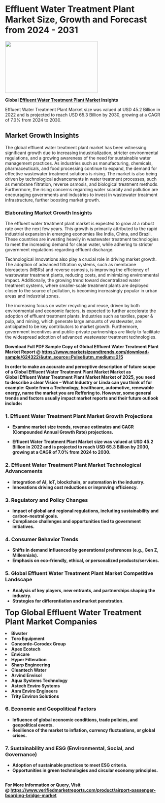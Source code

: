 <H1>Effluent Water Treatment Plant Market Size, Growth and Forecast from 2024 - 2031</H1><img class="aligncenter size-medium wp-image-584254" src="https://thirdeyenews.in/wp-content/uploads/2024/09/Global-Market-Research-300x168.jpeg" alt="" width="300" height="168" /><p><strong>Global&nbsp;<a href="https://www.marketsizeandtrends.com/download-sample/624322/&amp;utm_source=Pulse&amp;utm_medium=215">Effluent Water Treatment Plant Market</a> Insights</strong></p><p>Effluent Water Treatment Plant Market size was valued at USD 45.2 Billion in 2022 and is projected to reach USD 65.3 Billion by 2030, growing at a CAGR of 7.0% from 2024 to 2030.</p><p><h2>Market Growth Insights</h2> <p>The global effluent water treatment plant market has been witnessing significant growth due to increasing industrialization, stricter environmental regulations, and a growing awareness of the need for sustainable water management practices. As industries such as manufacturing, chemicals, pharmaceuticals, and food processing continue to expand, the demand for effective wastewater treatment solutions is rising. The market is also being driven by technological advancements in water treatment processes, such as membrane filtration, reverse osmosis, and biological treatment methods. Furthermore, the rising concerns regarding water scarcity and pollution are encouraging governments and industries to invest in wastewater treatment infrastructure, further boosting market growth.</p> <p><strong></strong></p> <h3>Elaborating Market Growth Insights</h3> <p>The effluent water treatment plant market is expected to grow at a robust rate over the next few years. This growth is primarily attributed to the rapid industrial expansion in emerging economies like India, China, and Brazil. These countries are investing heavily in wastewater treatment technologies to meet the increasing demand for clean water, while adhering to stricter government regulations regarding effluent discharge.</p> <p>Technological innovations also play a crucial role in driving market growth. The adoption of advanced filtration systems, such as membrane bioreactors (MBRs) and reverse osmosis, is improving the efficiency of wastewater treatment plants, reducing costs, and minimizing environmental impact. Additionally, the growing trend toward decentralized water treatment systems, where smaller-scale treatment plants are deployed closer to the source of pollution, is becoming increasingly popular in urban areas and industrial zones.</p> <p>The increasing focus on water recycling and reuse, driven by both environmental and economic factors, is expected to further accelerate the adoption of effluent treatment plants. Industries such as textiles, paper & pulp, and mining, which generate large amounts of wastewater, are anticipated to be key contributors to market growth. Furthermore, government incentives and public-private partnerships are likely to facilitate the widespread adoption of advanced wastewater treatment technologies.</p> <p><strong></p><p><span class=""><strong>Download Full PDF Sample Copy of Global Effluent Water Treatment Plant Market Report</strong> @ <a href="https://www.marketsizeandtrends.com/download-sample/624322/&amp;utm_source=Pulse&amp;utm_medium=215" target="_blank">https://www.marketsizeandtrends.com/download-sample/624322/&amp;utm_source=Pulse&amp;utm_medium=215</a></span></p><p>In order to make an accurate and perceptive description of future scope of a Global&nbsp;Effluent Water Treatment Plant Market Market as Global&nbsp;Effluent Water Treatment Plant Market Market of 2025, you need to describe a clear Vision &ndash; What Industry or Linda can you think of for example: Quote from a Technology, healthcare, automotive, renewable energy, name the market you are Reffering to. However, some general trends and factors usually impact market reports and their future outlook include:</p><h3>1.&nbsp;<strong>Effluent Water Treatment Plant Market Growth Projections</strong></h3><ul><li>Examine market size trends, revenue estimates and CAGR (Compounded Annual Growth Rate) projections.</li><li><p>Effluent Water Treatment Plant Market size was valued at USD 45.2 Billion in 2022 and is projected to reach USD 65.3 Billion by 2030, growing at a CAGR of 7.0% from 2024 to 2030.</p></li></ul><h3>2.&nbsp;<strong>Effluent Water Treatment Plant Market Technological Advancements</strong></h3><ul><li>Integration of AI, IoT, blockchain, or automation in the industry.</li><li>Innovations driving cost reductions or improving efficiency.</li></ul><h3>3.&nbsp;<strong>Regulatory and Policy Changes</strong></h3><ul><li>Impact of global and regional regulations, including sustainability and carbon-neutral goals.</li><li>Compliance challenges and opportunities tied to government initiatives.</li></ul><h3>4.&nbsp;<strong>Consumer Behavior Trends</strong></h3><ul><li>Shifts in demand influenced by generational preferences (e.g., Gen Z, Millennials).</li><li>Emphasis on eco-friendly, ethical, or personalized products/services.</li></ul><h3>5.&nbsp;<strong>Global Effluent Water Treatment Plant Market Competitive Landscape</strong></h3><ul><li>Analysis of key players, new entrants, and partnerships shaping the industry.</li><li>Strategies for differentiation and market penetration.</li></ul><p data-pm-slice="1 1 []"><span style="color: inherit; font-family: inherit; font-size: 25px;">Top Global Effluent Water Treatment Plant Market Companies</span></p><div class="" data-test-id=""><p><li>Biwater</li><li> Toro Equipment</li><li> Concorde-Corodex Group</li><li> Apex Ecotech</li><li> Envicare</li><li> Hyper Filteration</li><li> Sharp Engineering</li><li> Cleantech Water</li><li> Arvind Envisol</li><li> Aqua Systems Technology</li><li> Astech Enviro Systems</li><li> Anm Enviro Engineers</li><li> Trity Environ Solutions</li></p></div><h3>6.&nbsp;<strong>Economic and Geopolitical Factors</strong></h3><ul><li>Influence of global economic conditions, trade policies, and geopolitical events.</li><li>Resilience of the market to inflation, currency fluctuations, or global crises.</li></ul><h3>7.&nbsp;<strong>Sustainability and ESG (Environmental, Social, and Governance)</strong></h3><ul><li>Adoption of sustainable practices to meet ESG criteria.</li><li>Opportunities in green technologies and circular economy principles.</li></ul><h2><strong style="font-size: 14px;">For More Information or Query, Visit @&nbsp;</strong><a style="background-color: #ffffff; font-size: 14px;" href="https://www.marketsizeandtrends.com/report/effluent-water-treatment-plant-market/" target="_blank">https://www.verifiedmarketreports.com/product/airport-passenger-boarding-bridge-market</a></h2>
